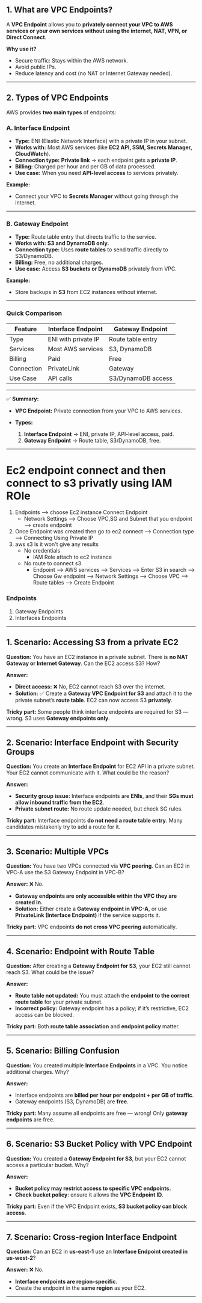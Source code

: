 ## **1. What are VPC Endpoints?**

A **VPC Endpoint** allows you to **privately connect your VPC to AWS services or your own services** **without using the internet, NAT, VPN, or Direct Connect**.

**Why use it?**

* Secure traffic: Stays within the AWS network.
* Avoid public IPs.
* Reduce latency and cost (no NAT or Internet Gateway needed).

---

## **2. Types of VPC Endpoints**

AWS provides **two main types** of endpoints:

### **A. Interface Endpoint**

* **Type:** ENI (Elastic Network Interface) with a private IP in your subnet.
* **Works with:** Most AWS services (like **EC2 API, SSM, Secrets Manager, CloudWatch**).
* **Connection type:** **Private link** → each endpoint gets a **private IP**.
* **Billing:** Charged per hour and per GB of data processed.
* **Use case:** When you need **API-level access** to services privately.

**Example:**

* Connect your VPC to **Secrets Manager** without going through the internet.

---

### **B. Gateway Endpoint**

* **Type:** Route table entry that directs traffic to the service.
* **Works with:** **S3 and DynamoDB only.**
* **Connection type:** Uses **route tables** to send traffic directly to S3/DynamoDB.
* **Billing:** Free, no additional charges.
* **Use case:** Access **S3 buckets or DynamoDB** privately from VPC.

**Example:**

* Store backups in **S3** from EC2 instances without internet.

---

### **Quick Comparison**

| Feature    | Interface Endpoint  | Gateway Endpoint   |
| ---------- | ------------------- | ------------------ |
| Type       | ENI with private IP | Route table entry  |
| Services   | Most AWS services   | S3, DynamoDB       |
| Billing    | Paid                | Free               |
| Connection | PrivateLink         | Gateway            |
| Use Case   | API calls           | S3/DynamoDB access |

---

✅ **Summary:**

* **VPC Endpoint:** Private connection from your VPC to AWS services.
* **Types:**

  1. **Interface Endpoint** → ENI, private IP, API-level access, paid.
  2. **Gateway Endpoint** → Route table, S3/DynamoDB, free.

---


# Ec2 endpoint connect and then connect to s3 privatly using IAM ROle
1. Endpoints --> choose Ec2 instance Connect Endpoint
   - Network Settings --> Choose VPC,SG and Subnet that you endpoint --> create endpoint
2. Once Endpoint was created then go to ec2 connect --> Connection type --> Connecting Using Private IP
3. aws s3 ls it won't give any results
   - No credentials
     - IAM Role attach to ec2 instance
   - No route to connect s3
     - Endpoint --> AWS services --> Services --> Enter S3 in search --> Choose Gw endpoint --> Network Settings 
       --> Choose VPC --> Route tables --> Create Endpoint 
### Endpoints
1. Gateway Endpoints
2. Interfaces Endpoints

---

## **1. Scenario:** Accessing S3 from a private EC2

**Question:**
You have an EC2 instance in a private subnet. There is **no NAT Gateway or Internet Gateway**. Can the EC2 access S3? How?

**Answer:**

* **Direct access:** ❌ No, EC2 cannot reach S3 over the internet.
* **Solution:** ✅ Create a **Gateway VPC Endpoint for S3** and attach it to the private subnet’s **route table**. EC2 can now access S3 **privately**.

**Tricky part:** Some people think interface endpoints are required for S3 — wrong. S3 uses **Gateway endpoints only**.

---

## **2. Scenario:** Interface Endpoint with Security Groups

**Question:**
You create an **Interface Endpoint** for EC2 API in a private subnet. Your EC2 cannot communicate with it. What could be the reason?

**Answer:**

* **Security group issue:** Interface endpoints are **ENIs**, and their **SGs must allow inbound traffic from the EC2**.
* **Private subnet route:** No route update needed, but check SG rules.

**Tricky part:** Interface endpoints **do not need a route table entry**. Many candidates mistakenly try to add a route for it.

---

## **3. Scenario:** Multiple VPCs

**Question:**
You have two VPCs connected via **VPC peering**. Can an EC2 in VPC-A use the S3 Gateway Endpoint in VPC-B?

**Answer:** ❌ No.

* **Gateway endpoints are only accessible within the VPC they are created in.**
* **Solution:** Either create a **Gateway endpoint in VPC-A**, or use **PrivateLink (Interface Endpoint)** if the service supports it.

**Tricky part:** VPC endpoints **do not cross VPC peering** automatically.

---

## **4. Scenario:** Endpoint with Route Table

**Question:**
After creating a **Gateway Endpoint for S3**, your EC2 still cannot reach S3. What could be the issue?

**Answer:**

* **Route table not updated:** You must attach the **endpoint to the correct route table** for your private subnet.
* **Incorrect policy:** Gateway endpoint has a policy; if it’s restrictive, EC2 access can be blocked.

**Tricky part:** Both **route table association** and **endpoint policy** matter.

---

## **5. Scenario:** Billing Confusion

**Question:**
You created multiple **Interface Endpoints** in a VPC. You notice additional charges. Why?

**Answer:**

* Interface endpoints are **billed per hour per endpoint + per GB of traffic**.
* Gateway endpoints (S3, DynamoDB) are **free**.

**Tricky part:** Many assume all endpoints are free — wrong! Only **gateway endpoints** are free.

---

## **6. Scenario:** S3 Bucket Policy with VPC Endpoint

**Question:**
You created a **Gateway Endpoint for S3**, but your EC2 cannot access a particular bucket. Why?

**Answer:**

* **Bucket policy may restrict access to specific VPC endpoints.**
* **Check bucket policy**: ensure it allows the **VPC Endpoint ID**.

**Tricky part:** Even if the VPC Endpoint exists, **S3 bucket policy can block access**.

---

## **7. Scenario:** Cross-region Interface Endpoint

**Question:**
Can an EC2 in **us-east-1** use an **Interface Endpoint created in us-west-2**?

**Answer:** ❌ No.

* **Interface endpoints are region-specific.**
* Create the endpoint in the **same region** as your EC2.

---